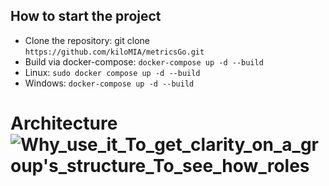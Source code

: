 


## How to start the project
*  Clone the repository: git clone `https://github.com/kiloMIA/metricsGo.git`
*  Build via docker-compose: `docker-compose up -d --build`
*  Linux: `sudo docker compose up -d --build`
*  Windows: `docker-compose up -d --build`
    
# Architecture![Why_use_it_To_get_clarity_on_a_group's_structure_To_see_how_roles](https://github.com/kiloMIA/metricsGo/assets/97970527/606adaf3-db19-4fdd-b063-a361e2d7af7e)
